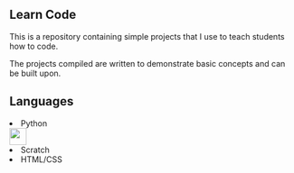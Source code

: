 <head>
  <link rel="stylesheet" href="https://cdn.jsdelivr.net/gh/devicons/devicon@v2.14.0/devicon.min.css">
</head>

<body>
<h2>Learn Code</h2>
<p>This is a repository containing simple projects that I use to teach students how to code.</p>
<p>The projects compiled are written to demonstrate basic concepts and can be built upon.</p>

<h2>Languages</h2>

  <li>Python</li>
  
<img src="https://cdn.jsdelivr.net/gh/devicons/devicon/icons/cplusplus/cplusplus-original.svg" style="width: 30px; height: 30px;" />
  <li>Scratch</li>
  <li>HTML/CSS</li>

</body>
